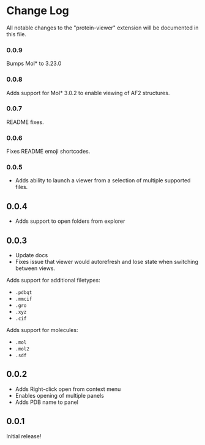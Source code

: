 # Change Log

All notable changes to the "protein-viewer" extension will be documented in this file.

### 0.0.9

Bumps Mol* to 3.23.0

### 0.0.8

Adds support for Mol* 3.0.2 to enable viewing of AF2 structures.

### 0.0.7

README fixes.

### 0.0.6

Fixes README emoji shortcodes.

### 0.0.5

* Adds ability to launch a viewer from a selection of multiple supported files.

## 0.0.4

* Adds support to open folders from explorer

## 0.0.3

* Update docs
* Fixes issue that viewer would autorefresh and lose state when switching between views.

Adds support for additional filetypes:

* `.pdbqt`
* `.mmcif`
* `.gro`
* `.xyz`
* `.cif`

Adds support for molecules:

* `.mol`
* `.mol2`
* `.sdf`

## 0.0.2

* Adds Right-click open from context menu
* Enables opening of multiple panels
* Adds PDB name to panel

## 0.0.1

Initial release!
